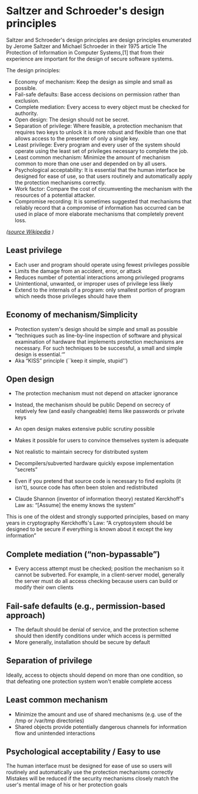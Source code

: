 # Saltzer and Schroeder's design principles

Saltzer and Schroeder's design principles are design principles enumerated by Jerome Saltzer and Michael Schroeder in their 1975 article The Protection of Information in Computer Systems,[1] that from their experience are important for the design of secure software systems. 

The design principles:

* Economy of mechanism: Keep the design as simple and small as possible.
* Fail-safe defaults: Base access decisions on permission rather than exclusion.
* Complete mediation: Every access to every object must be checked for authority.
* Open design: The design should not be secret.
* Separation of privilege: Where feasible, a protection mechanism that requires two keys to unlock it is more robust and flexible than one that allows access to the presenter of only a single key.
* Least privilege: Every program and every user of the system should operate using the least set of privileges necessary to complete the job.
* Least common mechanism: Minimize the amount of mechanism common to more than one user and depended on by all users.
* Psychological acceptability: It is essential that the human interface be designed for ease of use, so that users routinely and automatically apply the protection mechanisms correctly.
* Work factor: Compare the cost of circumventing the mechanism with the resources of a potential attacker.
* Compromise recording: It is sometimes suggested that mechanisms that reliably record that a compromise of information has occurred can be used in place of more elaborate mechanisms that completely prevent loss.

*([source Wikipedia](https://en.wikipedia.org/wiki/Saltzer_and_Schroeder%27s_design_principles) )*

## Least privilege

* Each user and program should operate using fewest privileges possible
* Limits the damage from an accident, error, or attack
* Reduces number of potential interactions among privileged programs
* Unintentional, unwanted, or improper uses of privilege less likely
* Extend to the internals of a program: only smallest portion of program which needs those privileges should have them

## Economy of mechanism/Simplicity

* Protection system's design should be simple and small as possible
* “techniques such as line-by-line inspection of software and physical examination of hardware that implements protection mechanisms are necessary. For such techniques to be successful, a small and simple design is essential.‘”
* Aka “KISS” principle (``keep it simple, stupid'')

## Open design

* The protection mechanism must not depend on attacker ignorance
* Instead, the mechanism should be public
Depend on secrecy of relatively few (and easily changeable) items like passwords or private keys
* An open design makes extensive public scrutiny possible
* Makes it possible for users to convince themselves system is adequate
* Not realistic to maintain secrecy for distributed system
* Decompilers/subverted hardware quickly expose implementation “secrets”
* Even if you pretend that source code is necessary to find exploits (it isn't), source code has often been stolen and redistributed

* Claude Shannon (inventor of information theory) restated Kerckhoff's Law as: “[Assume] the enemy knows the system”

This is one of the oldest and strongly supported principles, based on many years in cryptography
Kerckhoffs's Law: “A cryptosystem should be designed to be secure if everything is known about it except the key information”


## Complete mediation (“non-bypassable”)

* Every access attempt must be checked; position the mechanism so it cannot be subverted. For example, in a client-server model, generally the server must do all access checking because users can build or modify their own clients

## Fail-safe defaults (e.g., permission-based approach)

* The default should be denial of service, and the protection scheme should then identify conditions under which access is permitted
* More generally, installation should be secure by default

## Separation of privilege

Ideally, access to objects should depend on more than one condition, so that defeating one protection system won't enable complete access

## Least common mechanism

* Minimize the amount and use of shared mechanisms (e.g. use of the /tmp or /var/tmp directories)
* Shared objects provide potentially dangerous channels for information flow and unintended interactions

## Psychological acceptability / Easy to use

The human interface must be designed for ease of use so users will routinely and automatically use the protection mechanisms correctly
Mistakes will be reduced if the security mechanisms closely match the user's mental image of his or her protection goals
